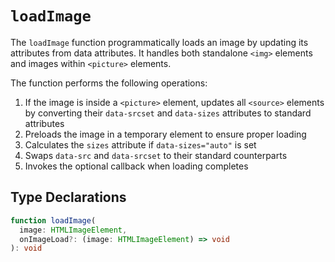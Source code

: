 # `loadImage`

The `loadImage` function programmatically loads an image by updating its attributes from data attributes. It handles both standalone `<img>` elements and images within `<picture>` elements.

The function performs the following operations:

1. If the image is inside a `<picture>` element, updates all `<source>` elements by converting their `data-srcset` and `data-sizes` attributes to standard attributes
2. Preloads the image in a temporary element to ensure proper loading
3. Calculates the `sizes` attribute if `data-sizes="auto"` is set
4. Swaps `data-src` and `data-srcset` to their standard counterparts
5. Invokes the optional callback when loading completes

## Type Declarations

```ts
function loadImage(
  image: HTMLImageElement,
  onImageLoad?: (image: HTMLImageElement) => void
): void
```
